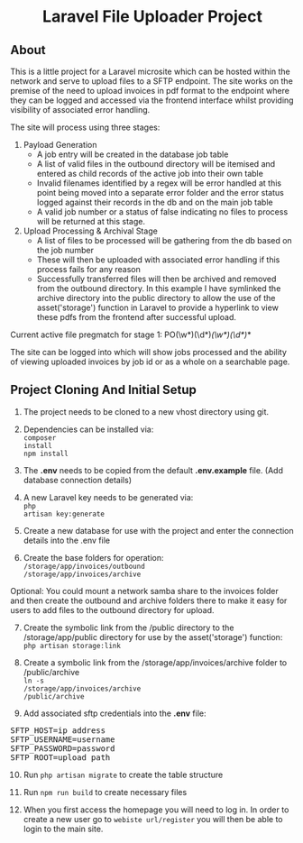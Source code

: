 <h1 align="center">Laravel File Uploader Project</h1>

## About

This is a little project for a Laravel microsite which can be hosted within the network and serve to upload files to a SFTP endpoint. The site works on the premise of the need to upload invoices in pdf format to the endpoint where they can be logged and accessed via the frontend interface whilst providing visibility of associated error handling.

The site will process using three stages:

1. Payload Generation
   - A job entry will be created in the database job table
   - A list of valid files in the outbound directory will be itemised and entered as child records of the active job into their own table
   - Invalid filenames identified by a regex will be error handled at this point being moved into a separate error folder and the error status logged against their records in the db and on the main job table
   - A valid job number or a status of false indicating no files to process will be returned at this stage.
2. Upload Processing & Archival Stage
   - A list of files to be processed will be gathering from the db based on the job number
   - These will then be uploaded with associated error handling if this process fails for any reason
   - Successfully transferred files will then be archived and removed from the outbound directory. In this example I have symlinked the archive directory into the public directory to allow the use of the asset('storage') function in Laravel to provide a hyperlink to view these pdfs from the frontend after successful upload.

Current active file pregmatch for stage 1: PO(\w*)(\d*)_(\w*)(\d*)_*

The site can be logged into which will show jobs processed and the ability of viewing uploaded invoices by job id or as a whole on a searchable page. 

## Project Cloning And Initial Setup

1. The project needs to be cloned to a new vhost directory using git.

2. Dependencies can be installed via:
     <br><code>composer install</code>
     <br><code>npm install</code>

3. The <strong>.env</strong> needs to be copied from the default <strong>.env.example</strong> file.
   (Add database connection details)

4. A new Laravel key needs to be generated via: 
<br><code>php artisan key:generate</code>

5. Create a new database for use with the project and enter the connection details into the .env file

6. Create the base folders for operation:
<br><code>/storage/app/invoices/outbound</code>
<br><code>/storage/app/invoices/archive</code>

<italic>Optional:
You could mount a network samba share to the invoices folder and then create the outbound and archive folders there to make it easy for users to add files to the outbound directory for upload.</italic>

7. Create the symbolic link from the /public directory to the /storage/app/public directory for use by the asset('storage') function:
<br><code>php artisan storage:link</code>

8. Create a symbolic link from the /storage/app/invoices/archive folder to /public/archive
<br><code>ln -s <full path to vhost>/storage/app/invoices/archive <full path to vhost>/public/archive</code>

9. Add associated sftp credentials into the <strong>.env</strong> file:
<pre>SFTP_HOST=ip address
SFTP_USERNAME=username
SFTP_PASSWORD=password
SFTP_ROOT=upload path</pre>

10. Run <code>php artisan migrate</code> to create the table structure

11. Run <code>npm run build</code> to create necessary files

12. When you first access the homepage you will need to log in. In order to create a new user go to <code>webiste url/register</code> you will then be able to login to the main site.  

